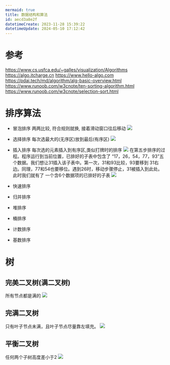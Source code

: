```yaml
---
mermaid: true
title: 数据结构和算法
id: aecd3a8e2f
datetimeCreate: 2023-11-28 15:39:22
datetimeUpdate: 2024-05-10 17:12:42
---
```

# 参考
https://www.cs.usfca.edu/~galles/visualization/Algorithms
https://algo.itcharge.cn
https://www.hello-algo.com
https://pdai.tech/md/algorithm/alg-basic-overview.html
https://www.runoob.com/w3cnote/ten-sorting-algorithm.html
https://www.runoob.com/w3cnote/selection-sort.html

# 排序算法


- 冒泡排序
 两两比较, 符合规则就换, 接着滑动窗口往后移动
 ![](/images/personal/study/bubbleSort.png)
- 选择排序
 每次选最大的(无序区)放到最后(有序区)
 ![](/images/personal/study/selectionSort.png)
- 插入排序
  每次选的元素插入到有序区,类似打牌时的排序
 ![](/images/personal/study/insertSort.png)
  在第五步排序的过程。程序运行到当前位置，已排好的子表中包含了 “17，26，54，77，93”五个数据。我们想让31插入该子表中。第一次，31和93比较，93要移到 31右边。同理，77和54也要移位。遇到26时，移动步骤停止，31被插入到此处。此时我们就有了 一个含6个数据项的已排好的子表
 ![](/images/personal/study/insertSort2.png)

- 快速排序
- 归并排序
- 堆排序
- 桶排序
- 计数排序
- 基数排序

# 树

## 完美二叉树(满二叉树)
所有节点都是满的
![](https://www.hello-algo.com/chapter_tree/binary_tree.assets/perfect_binary_tree.png)
## 完满二叉树
只有叶子节点未满，且叶子节点尽量靠左填充。
![](https://www.hello-algo.com/chapter_tree/binary_tree.assets/complete_binary_tree.png)
## 平衡二叉树
任何两个子树高度差小于2
![](https://www.hello-algo.com/chapter_tree/binary_tree.assets/balanced_binary_tree.png)
